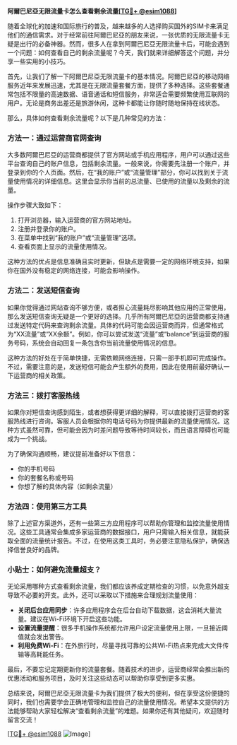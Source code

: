 **阿爾巴尼亞无限流量卡怎么查看剩余流量[[TG💪+ @esim1088](https://t.me/s/esim1088)]**

随着全球化的加速和国际旅行的普及，越来越多的人选择购买国外的SIM卡来满足他们的通信需求。对于经常前往阿爾巴尼亞的朋友来说，一张优质的无限流量卡无疑是出行的必备神器。然而，很多人在拿到阿爾巴尼亞无限流量卡后，可能会遇到一个问题：如何查看自己的剩余流量呢？今天，我们就来详细解答这个问题，并分享一些实用的小技巧。

首先，让我们了解一下阿爾巴尼亞无限流量卡的基本情况。阿爾巴尼亞的移动网络服务近年来发展迅速，尤其是在无限流量套餐方面，提供了多种选择。这些套餐通常包括不限量的高速数据、语音通话和短信服务，非常适合需要频繁使用互联网的用户。无论是商务出差还是旅游休闲，这种卡都能让你随时随地保持在线状态。

那么，具体如何查看剩余流量呢？以下是几种常见的方法：

### 方法一：通过运营商官网查询

大多数阿爾巴尼亞的运营商都提供了官方网站或手机应用程序，用户可以通过这些平台查询自己的账户信息，包括剩余流量。一般来说，你需要先注册一个账户，并登录到你的个人页面。然后，在“我的账户”或“流量管理”部分，你可以找到关于流量使用情况的详细信息。这里会显示你当前的总流量、已使用的流量以及剩余的流量。

操作步骤大致如下：
1. 打开浏览器，输入运营商的官方网站地址。
2. 注册并登录你的账户。
3. 在菜单中找到“我的账户”或“流量管理”选项。
4. 查看页面上显示的流量使用情况。

这种方法的优点是信息准确且实时更新，但缺点是需要一定的网络环境支持，如果你在国外没有稳定的网络连接，可能会影响操作。

### 方法二：发送短信查询

如果你觉得通过网站查询不够方便，或者担心流量耗尽影响其他应用的正常使用，那么发送短信查询无疑是一个更好的选择。几乎所有阿爾巴尼亞的运营商都支持通过发送特定代码来查询剩余流量。具体的代码可能会因运营商而异，但通常格式为“XX流量”或“XX余额”。例如，你可以尝试发送“流量”或“balance”到运营商的服务号码，系统会自动回复一条包含你当前流量使用情况的信息。

这种方法的好处在于简单快捷，无需依赖网络连接，只需一部手机即可完成操作。不过，需要注意的是，发送短信可能会产生额外的费用，因此在使用前最好确认一下运营商的相关政策。

### 方法三：拨打客服热线

如果你对短信查询感到陌生，或者想获得更详细的解释，可以直接拨打运营商的客服热线进行咨询。客服人员会根据你的电话号码为你提供最新的流量使用情况。这种方式虽然可靠，但可能会因为时差问题导致等待时间较长，而且语言障碍也可能成为一个挑战。

为了确保沟通顺畅，建议提前准备好以下信息：
- 你的手机号码
- 你的套餐名称或号码
- 你想了解的具体内容（如剩余流量）

### 方法四：使用第三方工具

除了上述官方渠道外，还有一些第三方应用程序可以帮助你管理和监控流量使用情况。这些工具通常会集成多家运营商的数据接口，用户只需输入相关信息，就能获取全面的流量统计报告。不过，在使用这类工具时，务必要注意隐私保护，确保选择信誉良好的品牌。

### 小贴士：如何避免流量超支？

无论采用哪种方式查看剩余流量，我们都应该养成定期检查的习惯，以免意外超支导致不必要的开支。此外，还可以采取以下措施来合理规划流量使用：
- **关闭后台应用同步**：许多应用程序会在后台自动下载数据，这会消耗大量流量。建议在Wi-Fi环境下开启这些功能。
- **设置流量提醒**：很多手机操作系统都允许用户设定流量使用上限，一旦接近阈值就会发出警告。
- **利用免费Wi-Fi**：在外旅行时，尽量寻找可靠的公共Wi-Fi热点来完成大文件传输等高耗能任务。

最后，不要忘记定期更新你的流量套餐。随着技术的进步，运营商经常会推出新的优惠活动和服务项目，及时关注这些动态可以帮助你享受到更多实惠。

总结来说，阿爾巴尼亞无限流量卡为我们提供了极大的便利，但在享受这份便捷的同时，我们也需要学会正确地管理和监控自己的流量使用情况。希望本文提供的方法能够帮助大家轻松解决“查看剩余流量”的难题。如果你还有其他疑问，欢迎随时留言交流！

[[TG💪+ @esim1088](https://t.me/s/esim1088) ![Image](https://i.postimg.cc/4NQfJmqS/Snipaste-2025-05-13-00-14-12.png)]
